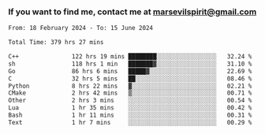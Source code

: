 ### If you want to find me, contact me at marsevilspirit@gmail.com

<!--
**marsevilspirit/marsevilspirit** is a ✨ _special_ ✨ repository because its `README.md` (this file) appears on your GitHub profile.

Here are some ideas to get you started:

- 🔭 I’m currently working on ...
- 🌱 I’m currently learning ...
- 👯 I’m looking to collaborate on ...
- 🤔 I’m looking for help with ...
- 💬 Ask me about ...
- 📫 How to reach me: ...
- 😄 Pronouns: ...
- ⚡ Fun fact: ...
-->
<!--START_SECTION:waka-->

```txt
From: 18 February 2024 - To: 15 June 2024

Total Time: 379 hrs 27 mins

C++               122 hrs 19 mins ████████░░░░░░░░░░░░░░░░░   32.24 %
sh                118 hrs 1 min   ███████▓░░░░░░░░░░░░░░░░░   31.10 %
Go                86 hrs 6 mins   █████▓░░░░░░░░░░░░░░░░░░░   22.69 %
C                 32 hrs 5 mins   ██░░░░░░░░░░░░░░░░░░░░░░░   08.46 %
Python            8 hrs 22 mins   ▓░░░░░░░░░░░░░░░░░░░░░░░░   02.21 %
CMake             2 hrs 42 mins   ▒░░░░░░░░░░░░░░░░░░░░░░░░   00.71 %
Other             2 hrs 3 mins    ░░░░░░░░░░░░░░░░░░░░░░░░░   00.54 %
Lua               1 hr 35 mins    ░░░░░░░░░░░░░░░░░░░░░░░░░   00.42 %
Bash              1 hr 11 mins    ░░░░░░░░░░░░░░░░░░░░░░░░░   00.31 %
Text              1 hr 7 mins     ░░░░░░░░░░░░░░░░░░░░░░░░░   00.29 %
```

<!--END_SECTION:waka-->
